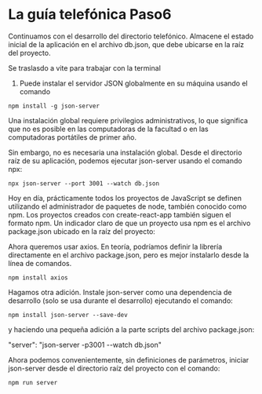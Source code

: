 # La guía telefónica Paso6

Continuamos con el desarrollo del directorio telefónico. Almacene el estado inicial de la aplicación en el archivo db.json, que debe ubicarse en la raíz del proyecto.

Se traslasdo a vite para trabajar con la terminal


1. Puede instalar el servidor JSON globalmente en su máquina usando el comando 
```
npm install -g json-server
```
Una instalación global requiere privilegios administrativos, lo que significa que no es posible en las computadoras de la facultad o en las computadoras portátiles de primer año.

Sin embargo, no es necesaria una instalación global. Desde el directorio raíz de su aplicación, podemos ejecutar json-server usando el comando npx:

```
npx json-server --port 3001 --watch db.json
```

Hoy en día, prácticamente todos los proyectos de JavaScript se definen utilizando el administrador de paquetes de node, también conocido como npm. Los proyectos creados con create-react-app también siguen el formato npm. Un indicador claro de que un proyecto usa npm es el archivo package.json ubicado en la raíz del proyecto:

Ahora queremos usar axios. En teoría, podríamos definir la librería directamente en el archivo package.json, pero es mejor instalarlo desde la línea de comandos.

```
npm install axios
```

Hagamos otra adición. Instale json-server como una dependencia de desarrollo (solo se usa durante el desarrollo) ejecutando el comando:


```
npm install json-server --save-dev
```

y haciendo una pequeña adición a la parte scripts del archivo package.json:

"server": "json-server -p3001 --watch db.json"

Ahora podemos convenientemente, sin definiciones de parámetros, iniciar json-server desde el directorio raíz del proyecto con el comando:

```
npm run server
```